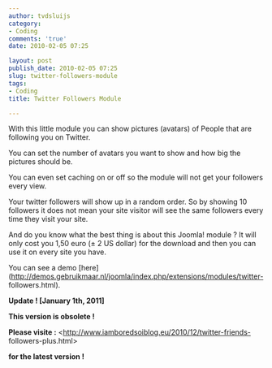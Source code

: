 ```yaml
---
author: tvdsluijs
category:
- Coding
comments: 'true'
date: 2010-02-05 07:25

layout: post
publish_date: 2010-02-05 07:25
slug: twitter-followers-module
tags:
- Coding
title: Twitter Followers Module

---
```

With this little module you can show pictures (avatars) of People that are
following you on Twitter.  
  
You can set the number of avatars you want to show and how big the pictures
should be.  
  
You can even set caching on or off so the module will not get your followers
every view.  
  
Your twitter followers will show up in a random order. So by showing 10
followers it does not mean your site visitor will see the same followers every
time they visit your site.  
  
And do you know what the best thing is about this Joomla! module ? It will
only cost you 1,50 euro (± 2 US dollar) for the download and then you can use
it on every site you have.  
  
You can see a demo
[here](http://demos.gebruikmaar.nl/joomla/index.php/extensions/modules/twitter-
followers.html).

 **Update ! [January 1th, 2011]**

 **This version is obsolete !**

 **Please visite :** <http://www.iamboredsoiblog.eu/2010/12/twitter-friends-
followers-plus.html>

**for the latest version !**

